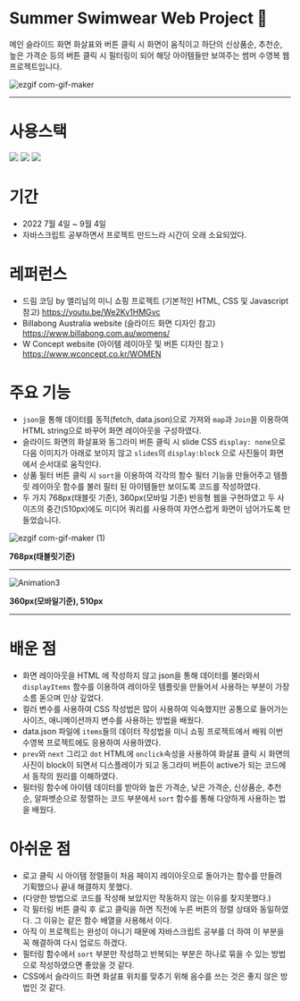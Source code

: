 
# Summer Swimwear Web Project 👙

메인 슬라이드 화면 화살표와 버튼 클릭 시 화면이 움직이고 하단의 신상품순, 추천순, 높은 가격순 등의 버튼 클릭 시 필터링이 되어 해당 아이템들만 보여주는 썸머 수영복 웹 프로젝트입니다.



![ezgif com-gif-maker](https://user-images.githubusercontent.com/80263801/188314362-4aed870b-eec3-45a1-86e2-de6c54a29293.gif)

---

# 사용스택

<div align="left">
	<img src="https://img.shields.io/badge/Javascript-F7DF1E?style=flat&logo=Java&logoColor=white" />
	<img src="https://img.shields.io/badge/HTML5-E34F26?style=flat&logo=HTML5&logoColor=white" />
	<img src="https://img.shields.io/badge/CSS3-1572B6?style=flat&logo=CSS3&logoColor=white" />
</div>

# 기간

* 2022 7월 4일 ~ 9월 4일 
* 자바스크립트 공부하면서 프로젝트 만드느라 시간이 오래 소요되었다.

# 레퍼런스
* 드림 코딩 by 엘리님의 미니 쇼핑 프로젝트 (기본적인 HTML, CSS 및 Javascript 참고)
<https://youtu.be/We2Kv1HMGvc>
* Billabong Australia website (슬라이드 화면 디자인 참고)
<https://www.billabong.com.au/womens/>
* W Concept website (아이템 레이아웃 및 버튼 디자인 참고 )
<https://www.wconcept.co.kr/WOMEN>
# 주요 기능

* `json`을 통해 데이터를 동적(fetch, data.json)으로 가져와 `map`과 `Join`을 이용하여 HTML string으로 바꾸어 화면 레이아웃을 구성하였다.
* 슬라이드 화면의 화살표와 동그라미 버튼 클릭 시 slide CSS `display: none`으로 다음 이미지가 아래로 보이지 않고 `slides`의 `display:block` 으로 사진들이 화면에서 순서대로 움직인다.
* 상품 필터 버튼 클릭 시 `sort`을 이용하여 각각의 함수 필터 기능을 만들어주고 템플릿 레이아웃 함수를 불러 필터 된 아이템들만 보이도록 코드를 작성하였다.
* 두 가지 768px(태블릿 기준), 360px(모바일 기준) 반응형 웹을 구현하였고 두 사이즈의 중간(510px)에도 미디어 쿼리를 사용하여 자연스럽게 화면이 넘어가도록 만들었습니다.

![ezgif com-gif-maker (1)](https://user-images.githubusercontent.com/80263801/188370465-aca1fe00-6495-4fee-867b-6ea79df4ea88.gif)

**768px(태블릿기준)**

---

![Animation3](https://user-images.githubusercontent.com/80263801/188370774-be6184c6-85e0-48bd-9585-5ff4728ca190.gif)

**360px(모바일기준), 510px**

---

# 배운 점 

* 화면 레이아웃을 HTML 에 작성하지 않고 json을 통해 데이터를 불러와서 `displayItems` 함수를 이용하여 레이아웃 템플릿을 만들어서 사용하는 부분이 가장 소름 돋으며 인상 깊었다.
* 컬러 변수를 사용하여 CSS 작성법은 많이 사용하여 익숙했지만 공통으로 들어가는 사이즈, 애니메이션까지 변수를 사용하는 방법을 배웠다.
* data.json 파일에 `items`들의 데이터 작성법을 미니 쇼핑 프로젝트에서 배워 이번 수영복 프로젝트에도 응용하여 사용하였다.
* `prev`와 `next` 그리고 `dot` HTML에 `onclick`속성을 사용하여 화살표 클릭 시 화면의 사진이 block이 되면서 디스플레이가 되고 동그라미 버튼이 active가 되는 코드에서 동작의 원리를 이해하였다.
* 필터링 함수에 아이템 데이터를 받아와 높은 가격순, 낮은 가격순, 신상품순, 추천순, 알파벳순으로 정렬하는 코드 부분에서 `sort` 함수를 통해 다양하게 사용하는 법을 배웠다.

# 아쉬운 점

* 로고 클릭 시 아이템 정렬들이 처음 페이지 레이아웃으로 돌아가는 함수를 만들려 기획했으나 끝내 해결하지 못했다.
* (다양한 방법으로 코드를 작성해 보았지만 작동하지 않는 이유를 찾지못했다.)
* 각 필터링 버튼 클릭 후 로고 클릭을 하면 직전에 누른 버튼의 정렬 상태와 동일하였다. 그 이유는 같은 함수 배열을 사용해서 이다. 
* 아직 이 프로젝트는 완성이 아니기 때문에 자바스크립트 공부를 더 하여 이 부분을 꼭 해결하여 다시 업로드 하겠다.
* 필터링 함수에서 `sort` 부분만 작성하고 반복되는 부분은 하나로 묶을 수 있는 방법으로 작성하였으면 좋았을 것 같다.
* CSS에서 슬라이드 화면 화살표 위치를 맞추기 위해 음수를 쓰는 것은 좋지 않은 방법인 것 같다.
